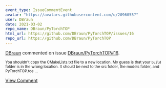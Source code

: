 ```yaml
---
event_type: IssueCommentEvent
avatar: "https://avatars.githubusercontent.com/u/2096055?"
user: DBraun
date: 2021-03-02
repo_name: DBraun/PyTorchTOP
html_url: https://github.com/DBraun/PyTorchTOP/issues/16
repo_url: https://github.com/DBraun/PyTorchTOP
---
```


<a href='https://github.com/DBraun' target='_blank'>DBraun</a> commented on issue <a href='https://github.com/DBraun/PyTorchTOP/issues/16' target='_blank'>DBraun/PyTorchTOP#16</a>.

<small>You shouldn't copy the CMakeLists.txt file to a new location. My guess is that your `build` folder is in the wrong location. It should be next to the src folder, the models folder, and PyTorchTOP.toe...</small>

<a href='https://github.com/DBraun/PyTorchTOP/issues/16' target='_blank'>View Comment</a>